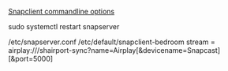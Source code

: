 [Snapclient commandline options](http://manpages.ubuntu.com/manpages/cosmic/man1/snapclient.1.html)

sudo systemctl restart snapserver

/etc/snapserver.conf
/etc/default/snapclient-bedroom
stream = airplay:///shairport-sync?name=Airplay[&devicename=Snapcast][&port=5000]
